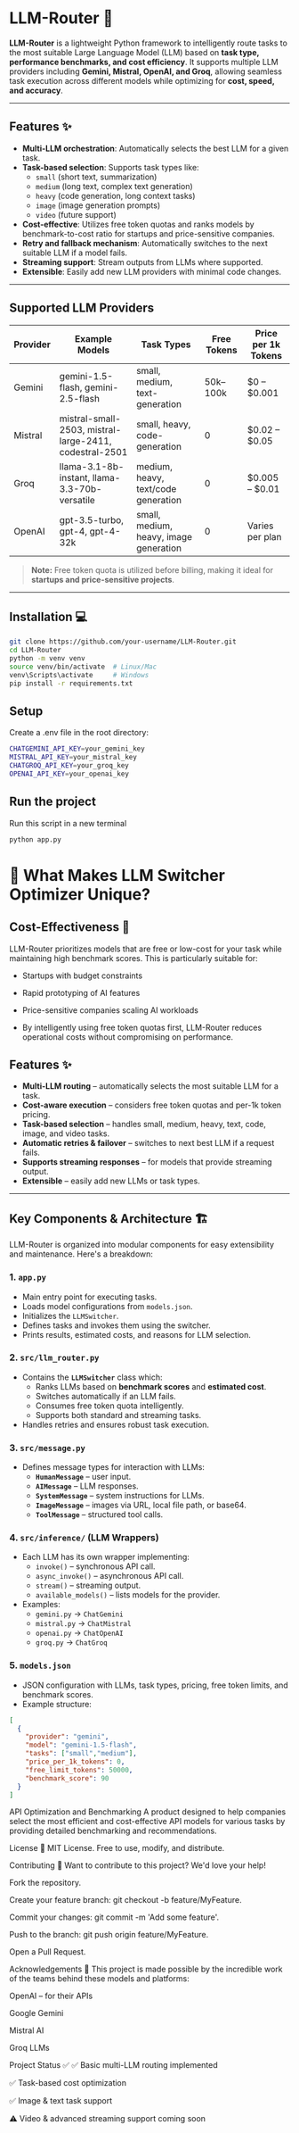 # LLM-Router 🚀

**LLM-Router** is a lightweight Python framework to intelligently route tasks to the most suitable Large Language Model (LLM) based on **task type, performance benchmarks, and cost efficiency**. It supports multiple LLM providers including **Gemini, Mistral, OpenAI, and Groq**, allowing seamless task execution across different models while optimizing for **cost, speed, and accuracy**.

---

## Features ✨

- **Multi-LLM orchestration**: Automatically selects the best LLM for a given task.
- **Task-based selection**: Supports task types like:
  - `small` (short text, summarization)
  - `medium` (long text, complex text generation)
  - `heavy` (code generation, long context tasks)
  - `image` (image generation prompts)
  - `video` (future support)
- **Cost-effective**: Utilizes free token quotas and ranks models by benchmark-to-cost ratio for startups and price-sensitive companies.
- **Retry and fallback mechanism**: Automatically switches to the next suitable LLM if a model fails.
- **Streaming support**: Stream outputs from LLMs where supported.
- **Extensible**: Easily add new LLM providers with minimal code changes.

---

## Supported LLM Providers

| Provider | Example Models | Task Types | Free Tokens | Price per 1k Tokens |
|----------|----------------|------------|------------|-------------------|
| Gemini   | gemini-1.5-flash, gemini-2.5-flash | small, medium, text-generation | 50k–100k | $0 – $0.001 |
| Mistral  | mistral-small-2503, mistral-large-2411, codestral-2501 | small, heavy, code-generation | 0 | $0.02 – $0.05 |
| Groq     | llama-3.1-8b-instant, llama-3.3-70b-versatile | medium, heavy, text/code generation | 0 | $0.005 – $0.01 |
| OpenAI   | gpt-3.5-turbo, gpt-4, gpt-4-32k | small, medium, heavy, image generation | 0 | Varies per plan |

> **Note:** Free token quota is utilized before billing, making it ideal for **startups and price-sensitive projects**.

---

## Installation 💻

```bash
git clone https://github.com/your-username/LLM-Router.git
cd LLM-Router
python -m venv venv
source venv/bin/activate  # Linux/Mac
venv\Scripts\activate     # Windows
pip install -r requirements.txt
```

## Setup
Create a .env file in the root directory:
```bash
CHATGEMINI_API_KEY=your_gemini_key
MISTRAL_API_KEY=your_mistral_key
CHATGROQ_API_KEY=your_groq_key
OPENAI_API_KEY=your_openai_key
```

## Run the project
Run this script in a new terminal
```bash
python app.py
```
# 🧠 What Makes LLM Switcher Optimizer Unique?
## Cost-Effectiveness 💸
LLM-Router prioritizes models that are free or low-cost for your task while maintaining high benchmark scores. This is particularly suitable for:

- Startups with budget constraints

- Rapid prototyping of AI features

- Price-sensitive companies scaling AI workloads

- By intelligently using free token quotas first, LLM-Router reduces operational costs without compromising on performance.

## Features ✨

- **Multi-LLM routing** – automatically selects the most suitable LLM for a task.
- **Cost-aware execution** – considers free token quotas and per-1k token pricing.
- **Task-based selection** – handles small, medium, heavy, text, code, image, and video tasks.
- **Automatic retries & failover** – switches to next best LLM if a request fails.
- **Supports streaming responses** – for models that provide streaming output.
- **Extensible** – easily add new LLMs or task types.

---

## Key Components & Architecture 🏗️

LLM-Router is organized into modular components for easy extensibility and maintenance. Here's a breakdown:

### 1. `app.py`
- Main entry point for executing tasks.
- Loads model configurations from `models.json`.
- Initializes the `LLMSwitcher`.
- Defines tasks and invokes them using the switcher.
- Prints results, estimated costs, and reasons for LLM selection.

### 2. `src/llm_router.py`
- Contains the **`LLMSwitcher`** class which:
  - Ranks LLMs based on **benchmark scores** and **estimated cost**.
  - Switches automatically if an LLM fails.
  - Consumes free token quota intelligently.
  - Supports both standard and streaming tasks.
- Handles retries and ensures robust task execution.

### 3. `src/message.py`
- Defines message types for interaction with LLMs:
  - **`HumanMessage`** – user input.
  - **`AIMessage`** – LLM responses.
  - **`SystemMessage`** – system instructions for LLMs.
  - **`ImageMessage`** – images via URL, local file path, or base64.
  - **`ToolMessage`** – structured tool calls.

### 4. `src/inference/` (LLM Wrappers)
- Each LLM has its own wrapper implementing:
  - `invoke()` – synchronous API call.
  - `async_invoke()` – asynchronous API call.
  - `stream()` – streaming output.
  - `available_models()` – lists models for the provider.
- Examples:
  - `gemini.py` → `ChatGemini`
  - `mistral.py` → `ChatMistral`
  - `openai.py` → `ChatOpenAI`
  - `groq.py` → `ChatGroq`

### 5. `models.json`
- JSON configuration with LLMs, task types, pricing, free token limits, and benchmark scores.
- Example structure:

```json
[
  {
    "provider": "gemini",
    "model": "gemini-1.5-flash",
    "tasks": ["small","medium"],
    "price_per_1k_tokens": 0,
    "free_limit_tokens": 50000,
    "benchmark_score": 90
  }
]

```

API Optimization and Benchmarking
A product designed to help companies select the most efficient and cost-effective API models for various tasks by providing detailed benchmarking and recommendations.

License 📄
MIT License. Free to use, modify, and distribute.

Contributing 🤝
Want to contribute to this project? We'd love your help!

Fork the repository.

Create your feature branch: git checkout -b feature/MyFeature.

Commit your changes: git commit -m 'Add some feature'.

Push to the branch: git push origin feature/MyFeature.

Open a Pull Request.

Acknowledgements 🙏
This project is made possible by the incredible work of the teams behind these models and platforms:

OpenAI – for their APIs

Google Gemini

Mistral AI

Groq LLMs

Project Status ✅
✅ Basic multi-LLM routing implemented

✅ Task-based cost optimization

✅ Image & text task support

⚠️ Video & advanced streaming support coming soon
